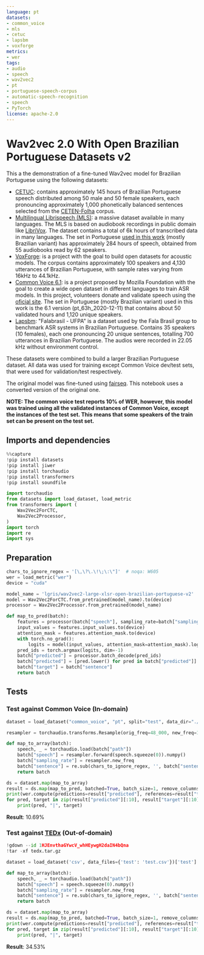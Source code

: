 ```yaml
---
language: pt
datasets:
- common_voice 
- mls
- cetuc
- lapsbm
- voxforge
metrics:
- wer
tags:
- audio
- speech
- wav2vec2
- pt
- portuguese-speech-corpus
- automatic-speech-recognition
- speech
- PyTorch
license: apache-2.0
---
```


# Wav2vec 2.0 With Open Brazilian Portuguese Datasets v2

This a the demonstration of a fine-tuned Wav2vec model for Brazilian Portuguese using the following datasets:

- [CETUC](http://www02.smt.ufrj.br/~igor.quintanilha/alcaim.tar.gz): contains approximately 145 hours of Brazilian Portuguese speech distributed among 50 male and 50 female speakers, each pronouncing approximately 1,000 phonetically balanced sentences selected from the [CETEN-Folha](https://www.linguateca.pt/cetenfolha/) corpus.
- [Multilingual Librispeech (MLS)](https://arxiv.org/abs/2012.03411): a massive dataset available in many languages. The MLS is based on audiobook recordings in public domain like [LibriVox](https://librivox.org/). The dataset contains a total of 6k hours of transcribed data in many languages. The set in Portuguese [used in this work](http://www.openslr.org/94/) (mostly Brazilian variant) has approximately 284 hours of speech, obtained from 55 audiobooks read by 62 speakers.
- [VoxForge](http://www.voxforge.org/): is a project with the goal to build open datasets for acoustic models. The corpus contains approximately 100 speakers and 4,130 utterances of Brazilian Portuguese, with sample rates varying from 16kHz to 44.1kHz.
- [Common Voice 6.1](https://commonvoice.mozilla.org/pt): is a project proposed by Mozilla Foundation with the goal to create a wide open dataset in different languages to train ASR models. In this project, volunteers donate and validate speech using the [oficial site](https://commonvoice.mozilla.org/pt). The set in Portuguese (mostly Brazilian variant) used in this work is the 6.1 version (pt_63h_2020-12-11) that contains about 50 validated hours and 1,120 unique speakers.
- [Lapsbm](https://github.com/falabrasil/gitlab-resources): "Falabrasil - UFPA" is a dataset used by the Fala Brasil group to benchmark ASR systems in Brazilian Portuguese. Contains 35 speakers (10 females), each one pronouncing 20 unique sentences, totalling  700 utterances in Brazilian Portuguese. The audios were recorded in 22.05 kHz without environment control.

These datasets were combined to build a larger Brazilian Portuguese dataset. All data was used for training except Common Voice dev/test sets, that were used for validation/test respectively.

The original model was fine-tuned using [fairseq](https://github.com/pytorch/fairseq). This notebook uses a converted version of the original one.

__NOTE: The common voice test reports 10% of WER, however, this model was trained using all the validated instances of Common Voice, except the instances of the test set. This means that some speakers of the train set can be present on the test set.__

## Imports and dependencies


```python
%%capture
!pip install datasets
!pip install jiwer
!pip install torchaudio
!pip install transformers
!pip install soundfile
```


```python
import torchaudio
from datasets import load_dataset, load_metric
from transformers import (
    Wav2Vec2ForCTC,
    Wav2Vec2Processor,
)
import torch
import re
import sys
```

## Preparation


```python
chars_to_ignore_regex = '[\,\?\.\!\;\:\"]'  # noqa: W605
wer = load_metric("wer")
device = "cuda"
```


```python
model_name = 'lgris/wav2vec2-large-xlsr-open-brazilian-portuguese-v2'
model = Wav2Vec2ForCTC.from_pretrained(model_name).to(device)
processor = Wav2Vec2Processor.from_pretrained(model_name)
```


```python
def map_to_pred(batch):
    features = processor(batch["speech"], sampling_rate=batch["sampling_rate"][0], padding=True, return_tensors="pt")
    input_values = features.input_values.to(device)
    attention_mask = features.attention_mask.to(device)
    with torch.no_grad():
        logits = model(input_values, attention_mask=attention_mask).logits
    pred_ids = torch.argmax(logits, dim=-1)
    batch["predicted"] = processor.batch_decode(pred_ids)
    batch["predicted"] = [pred.lower() for pred in batch["predicted"]]
    batch["target"] = batch["sentence"]
    return batch
```

## Tests

### Test against Common Voice (In-domain)


```python
dataset = load_dataset("common_voice", "pt", split="test", data_dir="./cv-corpus-6.1-2020-12-11")

resampler = torchaudio.transforms.Resample(orig_freq=48_000, new_freq=16_000)

def map_to_array(batch):
    speech, _ = torchaudio.load(batch["path"])
    batch["speech"] = resampler.forward(speech.squeeze(0)).numpy()
    batch["sampling_rate"] = resampler.new_freq
    batch["sentence"] = re.sub(chars_to_ignore_regex, '', batch["sentence"]).lower().replace("’", "'")
    return batch
```


```python
ds = dataset.map(map_to_array)
result = ds.map(map_to_pred, batched=True, batch_size=1, remove_columns=list(ds.features.keys()))
print(wer.compute(predictions=result["predicted"], references=result["target"]))
for pred, target in zip(result["predicted"][:10], result["target"][:10]):
    print(pred, "|", target) 
```

**Result**: 10.69%

### Test against [TEDx](http://www.openslr.org/100/) (Out-of-domain)


```python
!gdown --id 1HJEnvthaGYwcV_whHEywgH2daIN4bQna
!tar -xf tedx.tar.gz
```


```python
dataset = load_dataset('csv', data_files={'test': 'test.csv'})['test']

def map_to_array(batch):
    speech, _ = torchaudio.load(batch["path"])
    batch["speech"] = speech.squeeze(0).numpy()
    batch["sampling_rate"] = resampler.new_freq
    batch["sentence"] = re.sub(chars_to_ignore_regex, '', batch["sentence"]).lower().replace("’", "'")
    return batch
```


```python
ds = dataset.map(map_to_array)
result = ds.map(map_to_pred, batched=True, batch_size=1, remove_columns=list(ds.features.keys()))
print(wer.compute(predictions=result["predicted"], references=result["target"]))
for pred, target in zip(result["predicted"][:10], result["target"][:10]):
    print(pred, "|", target) 
```

**Result**: 34.53%